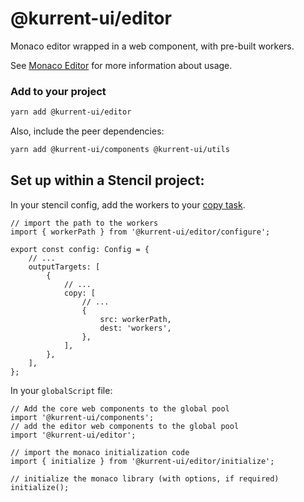 # @kurrent-ui/editor

Monaco editor wrapped in a web component, with pre-built workers.

See [Monaco Editor](https://microsoft.github.io/monaco-editor/) for more information about usage.

### Add to your project

```sh
yarn add @kurrent-ui/editor
```

Also, include the peer dependencies:

```sh
yarn add @kurrent-ui/components @kurrent-ui/utils
```

## Set up within a Stencil project:

In your stencil config, add the workers to your [copy task](https://stenciljs.com/docs/copy-tasks#copy-tasks-for-output-targets).

```tsx
// import the path to the workers
import { workerPath } from '@kurrent-ui/editor/configure';

export const config: Config = {
    // ...
    outputTargets: [
        {
            // ...
            copy: [
                // ...
                {
                    src: workerPath,
                    dest: 'workers',
                },
            ],
        },
    ],
};
```

In your `globalScript` file:

```tsx
// Add the core web components to the global pool
import '@kurrent-ui/components';
// add the editor web components to the global pool
import '@kurrent-ui/editor';

// import the monaco initialization code
import { initialize } from '@kurrent-ui/editor/initialize';

// initialize the monaco library (with options, if required)
initialize();
```
